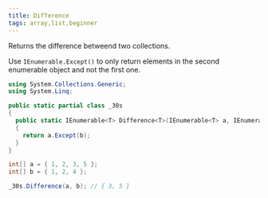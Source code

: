 ```yaml
---
title: Difference
tags: array,list,beginner
---
```


Returns the difference betweend two collections.

Use `IEnumerable.Except()` to only return elements in the second enumerable object and not the first one.

```csharp
using System.Collections.Generic;
using System.Linq;

public static partial class _30s 
{
  public static IEnumerable<T> Difference<T>(IEnumerable<T> a, IEnumerable<T> b) 
  {
    return a.Except(b);
  }
}
```

```csharp
int[] a = { 1, 2, 3, 5 };
int[] b = { 1, 2, 4 };

_30s.Difference(a, b); // { 3, 5 }
```
